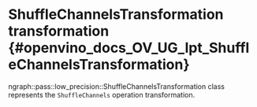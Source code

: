 # ShuffleChannelsTransformation transformation {#openvino_docs_OV_UG_lpt_ShuffleChannelsTransformation}

ngraph::pass::low_precision::ShuffleChannelsTransformation class represents the `ShuffleChannels` operation transformation.
